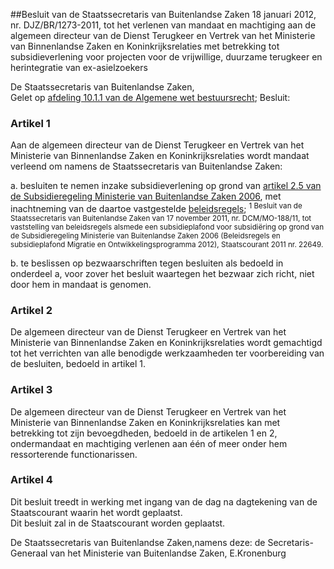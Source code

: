 <meta http-equiv='Content-Type' content='text/html; charset=utf-8' />

##Besluit van de Staatssecretaris van Buitenlandse Zaken 18 januari 2012, nr. DJZ/BR/1273-2011, tot het verlenen van mandaat en machtiging aan de algemeen directeur van de Dienst Terugkeer en Vertrek van het Ministerie van Binnenlandse Zaken en Koninkrijksrelaties met betrekking tot subsidieverlening voor projecten voor de vrijwillige, duurzame terugkeer en herintegratie van ex-asielzoekers

De Staatssecretaris van Buitenlandse Zaken,  
Gelet op [afdeling 10.1.1 van de Algemene wet bestuursrecht](../../../../../../../../../../../../wet/algemene/wet/bestuursrecht/BWBR0005537/README.md);
Besluit:    

### Artikel  1  

Aan de algemeen directeur van de Dienst Terugkeer en Vertrek van het Ministerie van Binnenlandse Zaken en Koninkrijksrelaties wordt mandaat verleend om namens de Staatssecretaris van Buitenlandse Zaken: 

a. besluiten te nemen inzake subsidieverlening op grond van [artikel 2.5 van de Subsidieregeling Ministerie van Buitenlandse Zaken 2006](../../../../../../../../../../../../ministeriele-regeling/subsidieregeling/ministerie/van/buitenlandse/zaken/2006/BWBR0019366/README.md), met inachtneming van de daartoe vastgestelde [beleidsregels](../../../../../../../../../../../../ministeriele-regeling/besluit/vaststelling/beleidsregels/subsidieplafond/subsidiëring/ministerie/etc/BWBR0030792/README.md); <sup> 1  Besluit van de Staatssecretaris van Buitenlandse Zaken van 17 november 2011, nr. DCM/MO-188/11, tot vaststelling van beleidsregels alsmede een subsidieplafond voor subsidiëring op grond van de Subsidieregeling Ministerie van Buitenlandse Zaken 2006 (Beleidsregels en subsidieplafond Migratie en Ontwikkelingsprogramma 2012), Staatscourant 2011 nr. 22649.  </sup>  

b. te beslissen op bezwaarschriften tegen besluiten als bedoeld in onderdeel a, voor zover het besluit waartegen het bezwaar zich richt, niet door hem in mandaat is genomen.    

### Artikel  2  

De algemeen directeur van de Dienst Terugkeer en Vertrek van het Ministerie van Binnenlandse Zaken en Koninkrijksrelaties wordt gemachtigd tot het verrichten van alle benodigde werkzaamheden ter voorbereiding van de besluiten, bedoeld in artikel 1.  

### Artikel  3  

De algemeen directeur van de Dienst Terugkeer en Vertrek van het Ministerie van Binnenlandse Zaken en Koninkrijksrelaties kan met betrekking tot zijn bevoegdheden, bedoeld in de artikelen 1 en 2, ondermandaat en machtiging verlenen aan één of meer onder hem ressorterende functionarissen.  

### Artikel  4  

Dit besluit treedt in werking met ingang van de dag na dagtekening van de Staatscourant waarin het wordt geplaatst.  
Dit besluit zal in de Staatscourant worden geplaatst.  

De 
Staatssecretaris van Buitenlandse Zaken,namens deze: de 
Secretaris-Generaal van het Ministerie van Buitenlandse Zaken,
E.Kronenburg   
